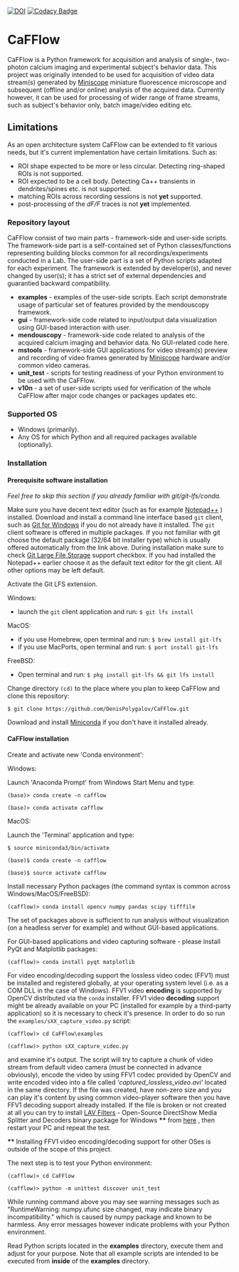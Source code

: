 [![DOI](https://zenodo.org/badge/181430093.svg)](https://zenodo.org/badge/latestdoi/181430093)
[![Codacy Badge](https://api.codacy.com/project/badge/Grade/d2e2151689ba496c807eea1f194e95ca)](https://www.codacy.com/manual/DenisPolygalov/CaFFlow?utm_source=github.com&amp;utm_medium=referral&amp;utm_content=DenisPolygalov/CaFFlow&amp;utm_campaign=Badge_Grade)

# CaFFlow

CaFFlow is a Python framework for acquisition and analysis of single-,
two-photon calcium imaging and experimental subject's behavior data.
This project was originally intended to be used for acquisition of video data stream(s) generated
by [Miniscope](http://miniscope.org) miniature fluorescence microscope and subsequent
(offline and/or online) analysis of the acquired data.
Currently however, it can be used for processing of wider range of frame streams,
such as subject's behavior only, batch image/video editing etc.

## Limitations

As an open architecture system CaFFlow can be extended to fit various needs,
but it's current implementation have certain limitations. Such as:

-   ROI shape expected to be more or less circular. Detecting ring-shaped ROIs is not supported.
-   ROI expected to be a cell body. Detecting Ca++ transients in dendrites/spines etc. is not supported.
-   matching ROIs across recording sessions is not __yet__ supported.
-   post-processing of the _dF/F_ traces is not __yet__ implemented.

### Repository layout

CaFFlow consist of two main parts - framework-side and user-side scripts.
The framework-side part is a self-contained set of Python classes/functions representing
building blocks common for all recordings/experiments conducted in a Lab.
The user-side part is a set of Python scripts adapted for each experiment.
The framework is extended by developer(s), and never changed by user(s);
it has a strict set of external dependencies and guarantied backward compatibility.

-   __examples__ - examples of the user-side scripts. Each script demonstrate usage of particular set of features provided by the mendouscopy framework.
-   __gui__ - framework-side code related to input/output data visualization using GUI-based interaction with user.
-   __mendouscopy__ - framework-side code related to analysis of the acquired calcium imaging and behavior data. No GUI-related code here.
-   __mstools__ - framework-side GUI applications for video stream(s) preview and recording of video frames generated by [Miniscope](http://miniscope.org) hardware and/or common video cameras.
-   __unit_test__ - scripts for testing readiness of your Python environment to be used with the CaFFlow.
-   __v10n__ - a set of user-side scripts used for verification of the whole CaFFlow after major code changes or packages updates etc.

### Supported OS

-   Windows (primarily).
-   Any OS for which Python and all required packages available (optionally).

### Installation

#### Prerequisite software installation

_Feel free to skip this section if you already familiar with git/git-lfs/conda._

Make sure you have decent text editor (such as for example [Notepad++](https://notepad-plus-plus.org/) ) installed.
Download and install a command line interface based `git` client, such as
[Git for Windows](https://git-scm.com/download/win) if you do not already have it installed.
The `git` client software is offered in multiple packages. If you not familiar with git choose
the default package (32/64 bit installer type) which is usually offered automatically
from the link above. During installation make sure to check
[Git Large File Storage](https://git-lfs.github.com/) support checkbox.
If you had installed the Notepad++ earlier choose it as the default text
editor for the git client. All other options may be left default.

Activate the Git LFS extension.

Windows:

-   launch the `git` client application and run: `$ git lfs install`

MacOS:

-   if you use Homebrew, open terminal and run: `$ brew install git-lfs`
-   if you use MacPorts, open terminal and run: `$ port install git-lfs`

FreeBSD:

-   Open terminal and run: `$ pkg install git-lfs && git lfs install`

Change directory `(cd)` to the place where you plan to keep CaFFlow and clone this repository:

`$ git clone https://github.com/DenisPolygalov/CaFFlow.git`

Download and install [Miniconda](https://docs.conda.io/en/latest/miniconda.html) if you don't have it installed already.

#### CaFFlow installation

Create and activate new 'Conda environment':

Windows:

Launch 'Anaconda Prompt' from Windows Start Menu and type:

`(base)> conda create -n cafflow`

`(base)> conda activate cafflow`

MacOS:

Launch the 'Terminal' application and type:

`$ source miniconda3/bin/activate`

`(base)$ conda create -n cafflow`

`(base)$ source activate cafflow`

Install necessary Python packages (the command syntax is common across Windows/MacOS/FreeBSD):

`(cafflow)> conda install opencv numpy pandas scipy tifffile`

The set of packages above is sufficient to run analysis without visualization (on a headless server for example) and without GUI-based applications.

For GUI-based applications and video capturing software - please install PyQt and Matplotlib packages:

`(cafflow)> conda install pyqt matplotlib`

For video encoding/decoding support the lossless video codec (FFV1)
must be installed and registered globally, at your operating system level
(i.e. as a COM DLL in the case of Windows). FFV1 video __encoding__ is supported by
OpenCV distributed via the `conda` installer. FFV1 video __decoding__ support
might be already available on your PC (installed for example by a third-party
application) so it is necessary to check it's presence.
In order to do so run the `examples/sXX_capture_video.py` script:

`(cafflow)> cd CaFFlow\examples`

`(cafflow)> python sXX_capture_video.py`

and examine it's output. The script will try to capture a chunk of video
stream from default video camera (must be connected in advance obviously),
encode the video by using FFV1 codec provided by OpenCV and write encoded video
into a file called _'captured_lossless_video.avi'_ located in the same directory.
If the file was created, have non-zero size and you can play it's content
by using common video-player software then you have FFV1 decoding support already installed.
If the file is broken or not created at all you can try to install 
[LAV Filters](https://github.com/Nevcairiel/LAVFilters) - 
Open-Source DirectShow Media Splitter and Decoders binary package
for Windows __**__
from [here](https://github.com/Nevcairiel/LAVFilters/releases)
, then restart your PC and repeat the test.

__**__ Installing FFV1 video encoding/decoding support for other OSes is outside of the scope of this project.

The next step is to test your Python environment:

`(cafflow)> cd CaFFlow`

`(cafflow)> python -m unittest discover unit_test`

While running command above you may see warning messages such as
"RuntimeWarning: numpy.ufunc size changed, may indicate binary incompatibility."
which is caused by numpy package and known to be harmless. Any error messages however
indicate problems with your Python environment.

Read Python scripts located in the __examples__ directory, execute them and adjust for your purpose.
Note that all example scripts are intended to be executed from __inside__ of the __examples__ directory.
